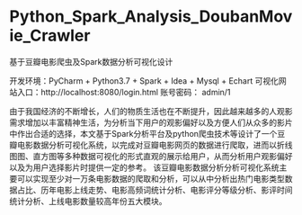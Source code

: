 # Python_Spark_Analysis_DoubanMovie_Crawler
基于豆瓣电影爬虫及Spark数据分析可视化设计

开发环境：PyCharm + Python3.7 + Spark + Idea + Mysql + Echart
可视化网站入口：http://localhost:8080/login.html
账号密码： admin/1

  由于我国经济的不断增长，人们的物质生活也在不断提升，因此越来越多的人观影需求增加以丰富精神生活，为分析当下用户的观影偏好以及方便人们从众多的影片中作出合适的选择，本文基于Spark分析平台及python爬虫技术等设计了一个豆瓣电影数据分析可视化系统，以完成对豆瓣电影网页的数据进行爬取，进而以折线图图、直方图等多种数据可视化的形式直观的展示给用户，从而分析用户观影偏好以及为用户选择影片时提供一定的参考。
  该豆瓣电影数据分析分析可视化系统主要可以实现至少对一万条电影数据的爬取和分析，可以从中分析出热门电影类型数据占比、历年电影上线走势、电影高频词统计分析、电影评分等级分析、影评时间统计分析、上线电影数量较高年份五大模块。
